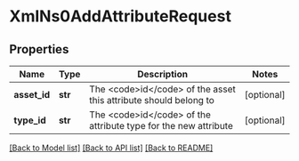 # XmlNs0AddAttributeRequest

## Properties
Name | Type | Description | Notes
------------ | ------------- | ------------- | -------------
**asset_id** | **str** | The &lt;code&gt;id&lt;/code&gt; of the asset this attribute should belong to | [optional] 
**type_id** | **str** | The &lt;code&gt;id&lt;/code&gt; of the attribute type for the new attribute | [optional] 

[[Back to Model list]](../README.md#documentation-for-models) [[Back to API list]](../README.md#documentation-for-api-endpoints) [[Back to README]](../README.md)


